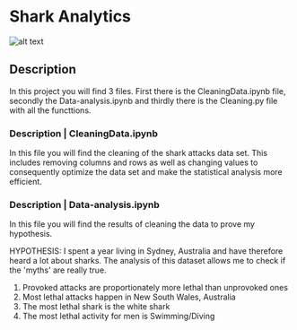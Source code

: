 # Shark Analytics

![alt text](https://www.google.com/url?sa=i&url=https%3A%2F%2Ftheconversation.com%2Fsharks-arent-criminals-but-our-fear-makes-us-talk-as-if-they-are-36493&psig=AOvVaw3I583nTz3qiMivGHS1wBBY&ust=1592375779414000&source=images&cd=vfe&ved=0CAIQjRxqFwoTCND1vajcheoCFQAAAAAdAAAAABAx)

## Description

In this project you will find 3 files. First there is the CleaningData.ipynb file, secondly the Data-analysis.ipynb and thirdly there is the Cleaning.py file with all the functtions.


### Description | CleaningData.ipynb

In this file you will find the cleaning of the shark attacks data set. This includes removing columns and rows as well as changing values to consequently optimize the data set and make the statistical analysis more efficient.

### Description | Data-analysis.ipynb

In this file you will find the results of cleaning the data to prove my hypothesis. 

HYPOTHESIS: I spent a year living in Sydney, Australia and have therefore heard a lot about sharks. The analysis of this dataset allows me to check if the 'myths' are really true.

1. Provoked attacks are proportionately more lethal than unprovoked ones
2. Most lethal attacks happen in New South Wales, Australia
3. The most lethal shark is the white shark
4. The most lethal activity for men is Swimming/Diving


